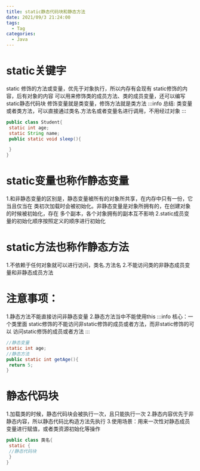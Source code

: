```yaml
---
title: static静态代码块和静态⽅法
date: 2021/09/3 21:24:00
tags:
  - Tag
categories:
  - Java
---
```


# static关键字
static 修饰的⽅法或变量，优先于对象执⾏，所以内存有会现有 static修饰的内容，后有对象的内容
可以⽤来修饰类的成员⽅法、类的成员变量，还可以编写static静态代码块
修饰变量就是类变量，修饰⽅法就是类⽅法
:::info
总结: 类变量或者类⽅法，可以直接通过类名.⽅法名或者变量名进⾏调⽤，不⽤经过对象
:::
```java
public class Student{
 static int age;
 static String name;
 public static void sleep(){

 }
}
```
# static变量也称作静态变量
1.和⾮静态变量的区别是，静态变量被所有的对象所共享，在内存中只有⼀份，它当且仅当在
类初次加载时会被初始化。⾮静态变量是对象所拥有的，在创建对象的时候被初始化，存在
多个副本，各个对象拥有的副本互不影响
2.static成员变量的初始化顺序按照定义的顺序进⾏初始化

# static⽅法也称作静态⽅法
1.不依赖于任何对象就可以进⾏访问，类名.⽅法名
2.不能访问类的⾮静态成员变量和⾮静态成员⽅法
# 注意事项：
1.静态⽅法不能直接访问⾮静态变量
2.静态⽅法当中不能使⽤this
:::info
核⼼：⼀个类⾥⾯ static修饰的不能访问⾮static修饰的成员或者⽅法，⽽⾮static修饰的可以
访问static修饰的成员或者⽅法
:::

```java
//静态变量
static int age;
//静态⽅法
public static int getAge(){
 return 5;
}
```
# 静态代码块
1.加载类的时候，静态代码块会被执⾏⼀次，且只能执⾏⼀次
2.静态内容优先于⾮静态内容，所以静态代码⽐构造⽅法先执⾏
3.使⽤场景：⽤来⼀次性对静态成员变量进⾏赋值，或者类资源初始化等操作
```java
public class 类名{
 static {
 //静态代码块
 }
}
```